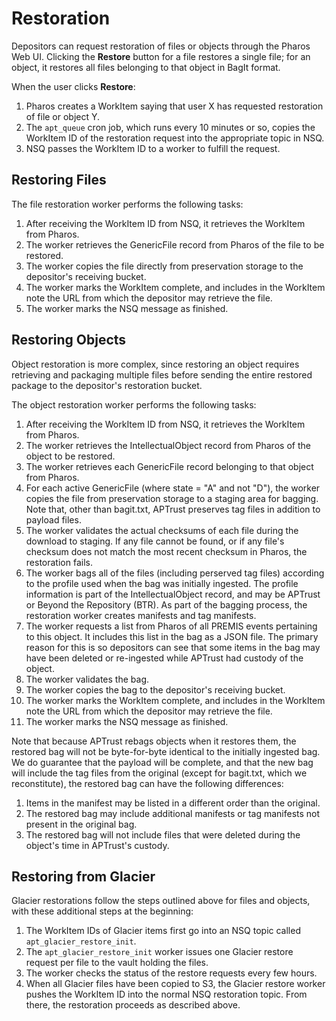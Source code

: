# Restoration

Depositors can request restoration of files or objects through the Pharos Web UI. Clicking the __Restore__ button for a file restores a single file; for an object, it restores all files belonging to that object in BagIt format.

When the user clicks __Restore__:

1. Pharos creates a WorkItem saying that user X has requested restoration of file or object Y.
2. The `apt_queue` cron job, which runs every 10 minutes or so, copies the WorkItem ID of the restoration request into the appropriate topic in NSQ.
3. NSQ passes the WorkItem ID to a worker to fulfill the request.

## Restoring Files

The file restoration worker performs the following tasks:

1. After receiving the WorkItem ID from NSQ, it retrieves the WorkItem from Pharos.
2. The worker retrieves the GenericFile record from Pharos of the file to be restored.
3. The worker copies the file directly from preservation storage to the depositor's receiving bucket.
4. The worker marks the WorkItem complete, and includes in the WorkItem note the URL from which the depositor may retrieve the file.
5. The worker marks the NSQ message as finished.

## Restoring Objects

Object restoration is more complex, since restoring an object requires retrieving and packaging multiple files before sending the entire restored package to the depositor's restoration bucket.

The object restoration worker performs the following tasks:

1. After receiving the WorkItem ID from NSQ, it retrieves the WorkItem from Pharos.
2. The worker retrieves the IntellectualObject record from Pharos of the object to be restored.
3. The worker retrieves each GenericFile record belonging to that object from Pharos.
4. For each active GenericFile (where state = "A" and not "D"), the worker copies the file from preservation storage to a staging area for bagging. Note that, other than bagit.txt, APTrust preserves tag files in addition to payload files.
4. The worker validates the actual checksums of each file during the download to staging. If any file cannot be found, or if any file's checksum does not match the most recent checksum in Pharos, the restoration fails.
5. The worker bags all of the files (including perserved tag files) according to the profile used when the bag was initially ingested. The profile information is part of the IntellectualObject record, and may be APTrust or Beyond the Repository (BTR). As part of the bagging process, the restoration worker creates manifests and tag manifests.
6. The worker requests a list from Pharos of all PREMIS events pertaining to this object. It includes this list in the bag as a JSON file. The primary reason for this is so depositors can see that some items in the bag may have been deleted or re-ingested while APTrust had custody of the object.
7. The worker validates the bag.
8. The worker copies the bag to the depositor's receiving bucket.
9. The worker marks the WorkItem complete, and includes in the WorkItem note the URL from which the depositor may retrieve the file.
10. The worker marks the NSQ message as finished.

Note that because APTrust rebags objects when it restores them, the restored bag will not be byte-for-byte identical to the initially ingested bag. We do guarantee that the payload will be complete, and that the new bag will include the tag files from the original (except for bagit.txt, which we reconstitute), the restored bag can have the following differences:

1. Items in the manifest may be listed in a different order than the original.
2. The restored bag may include additional manifests or tag manifests not present in the original bag.
3. The restored bag will not include files that were deleted during the object's time in APTrust's custody.

## Restoring from Glacier

Glacier restorations follow the steps outlined above for files and objects, with these additional steps at the beginning:

1. The WorkItem IDs of Glacier items first go into an NSQ topic called `apt_glacier_restore_init`.
2. The `apt_glacier_restore_init` worker issues one Glacier restore request per file to the vault holding the files.
3. The worker checks the status of the restore requests every few hours.
4. When all Glacier files have been copied to S3, the Glacier restore worker pushes the WorkItem ID into the normal NSQ restoration topic. From there, the restoration proceeds as described above.
